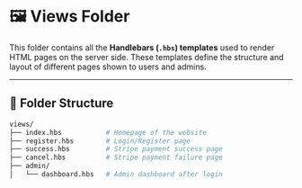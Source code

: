 # 🖼️ Views Folder

This folder contains all the **Handlebars (`.hbs`) templates** used to render HTML pages on the server side. These templates define the structure and layout of different pages shown to users and admins.

---

## 📂 Folder Structure

```bash
views/
├── index.hbs           # Homepage of the website
├── register.hbs        # Login/Register page
├── success.hbs         # Stripe payment success page
├── cancel.hbs          # Stripe payment failure page
├── admin/
│   └── dashboard.hbs   # Admin dashboard after login

